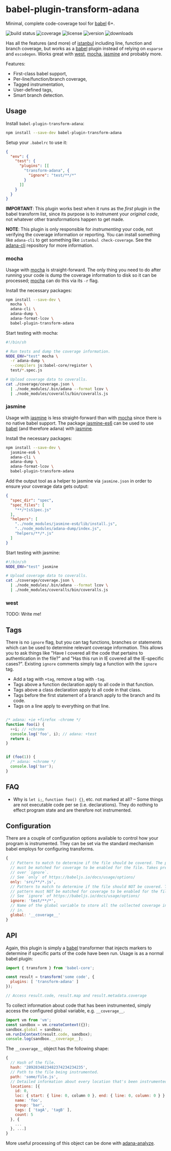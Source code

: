 # babel-plugin-transform-adana

Minimal, complete code-coverage tool for [babel] 6+.

![build status](http://img.shields.io/travis/adana-coverage/babel-plugin-transform-adana/master.svg?style=flat)
![coverage](http://img.shields.io/coveralls/adana-coverage/babel-plugin-transform-adana/master.svg?style=flat)
![license](http://img.shields.io/npm/l/babel-plugin-transform-adana.svg?style=flat)
![version](http://img.shields.io/npm/v/babel-plugin-transform-adana.svg?style=flat)
![downloads](http://img.shields.io/npm/dm/babel-plugin-transform-adana.svg?style=flat)

Has all the features (and more) of [istanbul] including line, function and branch coverage, but works as a [babel] plugin instead of relying on `esparse` and `escodegen`. Works great with [west], [mocha], [jasmine] and probably more.

Features:

 * First-class babel support,
 * Per-line/function/branch coverage,
 * Tagged instrumentation,
 * User-defined tags,
 * Smart branch detection.

## Usage

Install `babel-plugin-transform-adana`:

```sh
npm install --save-dev babel-plugin-transform-adana
```

Setup your `.babelrc` to use it:

```json
{
  "env": {
    "test": {
      "plugins": [[
        "transform-adana", {
          "ignore": "test/**/*"
        }
      ]]
    }
  }
}
```

**IMPORTANT**: This plugin works best when it runs as the _first_ plugin in the babel transform list, since its purpose is to instrument your _original code_, not whatever other transformations happen to get made.

**NOTE**: This plugin is only responsible for _instrumenting_ your code, not verifying the coverage information or reporting. You can install something like `adana-cli` to get something like `istanbul check-coverage`. See the [adana-cli] repository for more information.

### mocha

Usage with [mocha] is straight-forward. The only thing you need to do after running your code is dump the coverage information to disk so it can be processed; [mocha] can do this via its `-r` flag.

Install the necessary packages:

```sh
npm install --save-dev \
  mocha \
  adana-cli \
  adana-dump \
  adana-format-lcov \
  babel-plugin-transform-adana
```

Start testing with mocha:

```sh
#!/bin/sh

# Run tests and dump the coverage information.
NODE_ENV="test" mocha \
  -r adana-dump \
  --compilers js:babel-core/register \
  test/*.spec.js

# Upload coverage data to coveralls.
cat ./coverage/coverage.json \
  | ./node_modules/.bin/adana --format lcov \
  | ./node_modules/coveralls/bin/coveralls.js
```

### jasmine

Usage with [jasmine] is less straight-forward than with [mocha] since there is no native babel support. The package [jasmine-es6] can be used to use [babel] (and therefore adana) with [jasmine].

Install the necessary packages:

```sh
npm install --save-dev \
  jasmine-es6 \
  adana-cli \
  adana-dump \
  adana-format-lcov \
  babel-plugin-transform-adana
```

Add the output tool as a helper to jasmine via `jasmine.json` in order to ensure your coverage data gets output:

```json
{
  "spec_dir": "spec",
  "spec_files": [
    "**/*[sS]pec.js"
  ],
  "helpers": [
    "../node_modules/jasmine-es6/lib/install.js",
    "../node_modules/adana-dump/index.js",
    "helpers/**/*.js"
  ]
}
```

Start testing with jasmine:

```sh
#!/bin/sh
NODE_ENV="test" jasmine

# Upload coverage data to coveralls.
cat ./coverage/coverage.json \
  | ./node_modules/.bin/adana --format lcov \
  | ./node_modules/coveralls/bin/coveralls.js
```

### west

TODO: Write me!

## Tags

There is no `ignore` flag, but you can tag functions, branches or statements which can be used to determine relevant coverage information. This allows you to ask things like "Have I covered all the code that pertains to authentication in the file?" and "Has this run in IE covered all the IE-specific cases?". Existing `ignore` comments simply tag a function with the `ignore` tag.

 * Add a tag with `+tag`, remove a tag with `-tag`.
 * Tags above a function declaration apply to all code in that function.
 * Tags above a class declaration apply to all code in that class.
 * Tags before the first statement of a branch apply to the branch and its code.
 * Tags on a line apply to everything on that line.

```javascript

/* adana: +ie +firefox -chrome */
function foo(i) {
  ++i; // +chrome
  console.log('foo', i); // adana: +test
  return i;
}


if (foo(1)) {
  /* adana: +chrome */
  console.log('bar');
}
```

## FAQ

 * Why is `let i;`, `function foo() {}`, etc. not marked at all? – Some things are not executable code per se (i.e. declarations). They do nothing to effect program state and are therefore not instrumented.

## Configuration

There are a couple of configuration options available to control how your program is instrumented. They can be set via the standard mechanism babel employs for configuring transforms.

```js
{
  // Pattern to match to determine if the file should be covered. The pattern
  // must be matched for coverage to be enabled for the file. Takes precedence
  // over `ignore`.
  // See `only` of https://babeljs.io/docs/usage/options/
  only: 'src/**/*.js',
  // Pattern to match to determine if the file should NOT be covered. The
  // pattern must NOT be matched for coverage to be enabled for the file.
  // See `ignore` of https://babeljs.io/docs/usage/options/
  ignore: 'test/**/*',
  // Name of the global variable to store all the collected coverage information
  // in.
  global: '__coverage__'
}
```

## API

Again, this plugin is simply a [babel] transformer that injects markers to determine if specific parts of the code have been run. Usage is as a normal babel plugin:

```javascript
import { transform } from 'babel-core';

const result = transform('some code', {
  plugins: [ 'transform-adana' ]
});

// Access result.code, result.map and result.metadata.coverage
```

To collect information about code that has been instrumented, simply access the configured global variable, e.g. `__coverage__`.

```javascript
import vm from 'vm';
const sandbox = vm.createContext({});
sandbox.global = sandbox;
vm.runInContext(result.code, sandbox);
console.log(sandbox.__coverage__);
```

The `__coverage__` object has the following shape:

```javascript
{
  // Hash of the file.
  hash: '2892834823482374234234235',
  // Path to the file being instrumented.
  path: 'some/file.js',
  // Detailed information about every location that's been instrumented.
  locations: [{
    id: 0,
    loc: { start: { line: 0, column 0 }, end: { line: 0, column: 0 } },
    name: 'foo',
    group: 'bar',
    tags: [ 'tagA', 'tagB' ],
    count: 5
  }, {
    ...
  }, ...]
}
```

More useful processing of this object can be done with [adana-analyze].

[babel]: http://babeljs.io
[istanbul]: https://github.com/gotwarlost/istanbul
[mocha]: http://mochajs.org/
[jasmine]: http://jasmine.github.io/
[west]: https://www.github.com/izaakschroeder/west
[adana-cli]: https://www.github.com/adana-coverage/adana-cli
[adana-analyze]: https://www.github.com/adana-coverage/adana-analyze
[jasmine-es6]: https://github.com/vinsonchuong/jasmine-es6
